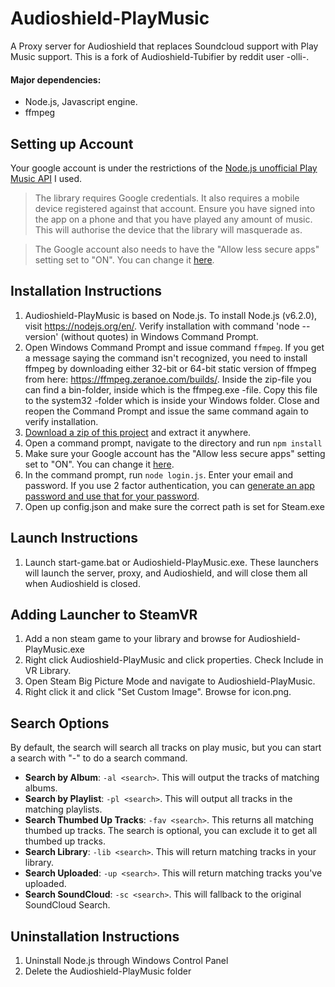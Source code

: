 # Audioshield-PlayMusic

A Proxy server for Audioshield that replaces Soundcloud support with Play Music support. This is a fork of Audioshield-Tubifier by reddit user -olli-.

#### Major dependencies: 
* Node.js, Javascript engine.
* ffmpeg

## Setting up Account

Your google account is under the restrictions of the [Node.js unofficial Play Music API](https://github.com/jamon/playmusic) I used.

>The library requires Google credentials. It also requires a mobile device registered against that account. Ensure you have signed into the app on a phone and that you have played any amount of music. This will authorise the device that the library will masquerade as.

>The Google account also needs to have the "Allow less secure apps" setting set to "ON". You can change it [here](https://myaccount.google.com/security#connectedapps).

## Installation Instructions

1. Audioshield-PlayMusic is based on Node.js. To install Node.js (v6.2.0), visit https://nodejs.org/en/. Verify installation with command 'node --version' (without quotes) in Windows Command Prompt.
2. Open Windows Command Prompt and issue command `ffmpeg`. If you get a message saying the command isn't recognized, you need to install ffmpeg by downloading either 32-bit or 64-bit static version of ffmpeg from here: https://ffmpeg.zeranoe.com/builds/. Inside the zip-file you can find a bin-folder, inside which is the ffmpeg.exe -file. Copy this file to the system32 -folder which is inside your Windows folder. Close and reopen the Command Prompt and issue the same command again to verify installation.
3. [Download a zip of this project](https://github.com/kufii/Audioshield-PlayMusic/archive/master.zip) and extract it anywhere.
4. Open a command prompt, navigate to the directory and run `npm install`
5. Make sure your Google account has the "Allow less secure apps" setting set to "ON". You can change it [here](https://myaccount.google.com/security#connectedapps).
6. In the command prompt, run `node login.js`. Enter your email and password. If you use 2 factor authentication, you can [generate an app password and use that for your password](https://support.google.com/accounts/answer/185833?hl=en).
7. Open up config.json and make sure the correct path is set for Steam.exe 

## Launch Instructions

1. Launch start-game.bat or Audioshield-PlayMusic.exe. These launchers will launch the server, proxy, and Audioshield, and will close them all when Audioshield is closed.

## Adding Launcher to SteamVR

1. Add a non steam game to your library and browse for Audioshield-PlayMusic.exe
2. Right click Audioshield-PlayMusic and click properties. Check Include in VR Library.
3. Open Steam Big Picture Mode and navigate to Audioshield-PlayMusic.
4. Right click it and click "Set Custom Image". Browse for icon.png.

## Search Options

By default, the search will search all tracks on play music, but you can start a search with "-" to do a search command.		

* **Search by Album**: `-al <search>`. This will output the tracks of matching albums.
* **Search by Playlist**: `-pl <search>`. This will output all tracks in the matching playlists.
* **Search Thumbed Up Tracks**: `-fav <search>`. This returns all matching thumbed up tracks. The search is optional, you can exclude it to get all thumbed up tracks.
* **Search Library**: `-lib <search>`. This will return matching tracks in your library.
* **Search Uploaded**: `-up <search>`. This will return matching tracks you've uploaded.
* **Search SoundCloud**: `-sc <search>`. This will fallback to the original SoundCloud Search.

## Uninstallation Instructions
1. Uninstall Node.js through Windows Control Panel
2. Delete the Audioshield-PlayMusic folder





